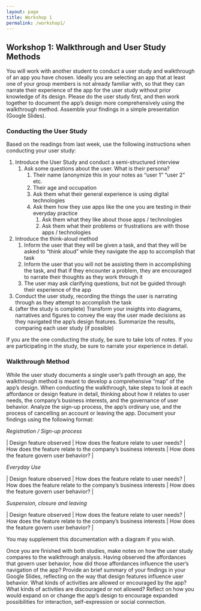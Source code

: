 ```yaml
---
layout: page
title: Workshop 1
permalink: /workshop1/
---
```


## Workshop 1: Walkthrough and User Study Methods

You will work with another student to conduct a user study and walkthrough of an app you have chosen. Ideally you are selecting an app that at least one of your group members is not already familiar with, so that they can narrate their experience of the app for the user study without prior knowledge of its design. Please do the user study first, and then work together to document the app’s design more comprehensively using the walkthrough method. Assemble your findings in a simple presentation (Google Slides).

### Conducting the User Study

Based on the readings from last week, use the following instructions when conducting your user study:

1.	Introduce the User Study and conduct a semi-structured interview
    1.	Ask some questions about the user. What is their persona?
        1.	Their name (anonymize this in your notes as “user 1” “user 2” etc.
        2.	Their age and occupation
        3.	Ask them what their general experience is using digital technologies
        4.	Ask them how they use apps like the one you are testing in their everyday practice
            1.	Ask them what they like about those apps / technologies
            2.	Ask them what their problems or frustrations are with those apps / technologies
2.	Introduce the think-aloud method
    1.	Inform the user that they will be given a task, and that they will be asked to “think aloud” while they navigate the app to accomplish that task
    2.	Inform the user that you will not be assisting them in accomplishing the task, and that if they encounter a problem, they are encouraged to narrate their thoughts as they work through it
    3.	The user may ask clarifying questions, but not be guided through their experience of the app
3.	Conduct the user study, recording the things the user is narrating through as they attempt to accomplish the task
4.	(after the study is complete) Transform your insights into diagrams, narratives and figures to convey the way the user made decisions as they navigated the app’s design features. Summarize the results, comparing each user study (if possible)

If you are the one conducting the study, be sure to take lots of notes. If you are participating in the study, be sure to narrate your experience in detail.

### Walkthrough Method

While the user study documents a single user’s path through an app, the walkthrough method is meant to develop a comprehensive “map” of the app’s design. When conducting the walkthrough, take steps to look at each affordance or design feature in detail, thinking about how it relates to user needs, the company’s business interests, and the governance of user behavior. Analyze the sign-up process, the app’s ordinary use, and the process of cancelling an account or leaving the app. Document your findings using the following format:

*Registration / Sign-up process*

| Design feature observed | How does the feature relate to user needs? | How does the feature relate to the company’s business interests | How does the feature govern user behavior? |


*Everyday Use*

| Design feature observed | How does the feature relate to user needs? | How does the feature relate to the company’s business interests | How does the feature govern user behavior? |

        
*Suspension, closure and leaving*

| Design feature observed | How does the feature relate to user needs? | How does the feature relate to the company’s business interests | How does the feature govern user behavior? |


You may supplement this documentation with a diagram if you wish.

Once you are finished with both studies, make notes on how the user study compares to the walkthrough analysis. Having observed the affordances that govern user behavior, how did those affordances influence the user’s navigation of the app? Provide an brief summary of your findings in your Google Slides, reflecting on the way that design features influence user behavior. What kinds of activities are allowed or encouraged by the app? What kinds of activities are discouraged or not allowed? Reflect on how you would expand on or change the app’s design to encourage expanded possibilities for interaction, self-expression or social connection.

